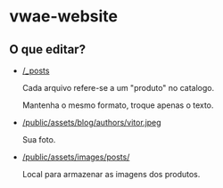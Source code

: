 # vwae-website

## O que editar?

- [/_posts](_posts)

    Cada arquivo refere-se a um "produto" no catalogo.

    Mantenha o mesmo formato, troque apenas o texto.

- [/public/assets/blog/authors/vitor.jpeg](public/assets/images/authors/vitor.jpeg)

    Sua foto.

- [/public/assets/images/posts/](public/assets/images/posts/)

    Local para armazenar as imagens dos produtos.

